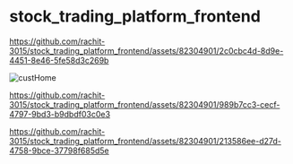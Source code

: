 # stock_trading_platform_frontend

https://github.com/rachit-3015/stock_trading_platform_frontend/assets/82304901/2c0cbc4d-8d9e-4451-8e46-5fe58d3c269b

![custHome](https://github.com/rachit-3015/stock_trading_platform_frontend/assets/82304901/71791ca4-4fb4-4f3c-bb32-5a304b3ceeab)


https://github.com/rachit-3015/stock_trading_platform_frontend/assets/82304901/989b7cc3-cecf-4797-9bd3-b9dbdf03c0e3


https://github.com/rachit-3015/stock_trading_platform_frontend/assets/82304901/213586ee-d27d-4758-9bce-37798f685d5e



